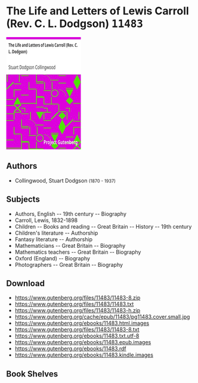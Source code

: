 # The Life and Letters of Lewis Carroll (Rev. C. L. Dodgson) <kbd>11483</kbd>

![](./cover.medium.jpg "")

## Authors


 - Collingwood, Stuart Dodgson <small>(1870 - 1937)</small>

## Subjects


 - Authors, English -- 19th century -- Biography
 - Carroll, Lewis, 1832-1898
 - Children -- Books and reading -- Great Britain -- History -- 19th century
 - Children's literature -- Authorship
 - Fantasy literature -- Authorship
 - Mathematicians -- Great Britain -- Biography
 - Mathematics teachers -- Great Britain -- Biography
 - Oxford (England) -- Biography
 - Photographers -- Great Britain -- Biography

## Download


 - https://www.gutenberg.org/files/11483/11483-8.zip
 - https://www.gutenberg.org/files/11483/11483.txt
 - https://www.gutenberg.org/files/11483/11483-h.zip
 - https://www.gutenberg.org/cache/epub/11483/pg11483.cover.small.jpg
 - https://www.gutenberg.org/ebooks/11483.html.images
 - https://www.gutenberg.org/files/11483/11483-8.txt
 - https://www.gutenberg.org/ebooks/11483.txt.utf-8
 - https://www.gutenberg.org/ebooks/11483.epub.images
 - https://www.gutenberg.org/ebooks/11483.rdf
 - https://www.gutenberg.org/ebooks/11483.kindle.images

## Book Shelves


